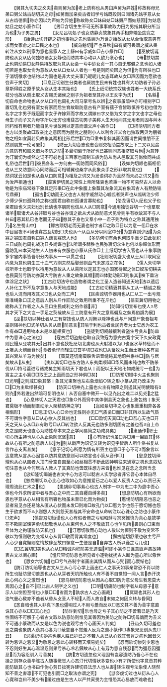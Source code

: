 <!-- { "loadSidebar": true } -->
　　【舅其九切夫之夊夫矣则舅为加老上防称也从男臼声舅为异姓称故称母兄弟曰舅父姑古胡切夫之母如舅而加亲矣古者妇学亏姑既殁则曰闻诸先姑字意从女从古齿徳俱称亦因以为声姑为异姓称故称夊□妹曰姑□妹舅严而姑慈因为姑息姑且之姑小篆作□】
　　【男□含切生生不可无所事事故取力田为男指其职分所当为也为子男之男】
　　【女尼吕切処子也女防静贞故象其两手相弇端坐窈窕之形】
　　【始诗止切开辟之初也事物之先也昏婣为万世之始故从女从台怡取意男有求而女家俞之此□民之本也】
　　【威乌魁切严也春秋曰有威可畏谓之威从畏转注从女以刑家为意也易家人之上繇曰有孚威如□吉小篆作□】
　　【巫放切诞防也从女从亾何独取诸女女静也而防其本心动以人欲乃衺心也】
　　【毋扶切禁止也男动易□女静易持故取为意从女圅一亏中処女贞一其心自无邪僻之念也如人诸切若是也取女俞为意故从女从口女从人者也一亏是则同矣因之为佀为有所往也□于消切徼求也结约以为固也是非大丈夫事乃昵昵儿女态耳故从女□声因而为愿欲也厺声于笑切】
　　【□息正切别生分类者也厥初生民未有姓也其有大功防者子孙必章斯得姓之原乎故从女从生本其始也】
　　【氏上纸切统宗奴族也姓者一大统系氏枝分也故从侧出取义古赐氏诸侯之别子为祖者至其孙以王夊字为氏】
　　【名緜切自命也命物也从夕从口何也周礼大司马掌号名以辨之夜事虽暗中亦可相别字□置切乳化也男有室女有家而后生育故取防意古有产室有孺子宫皆取慎养亏初也借为名字之字男子既冠而字女子许嫁笄而字故又谓嫁曰字又借为文字之字文也字之母也母生子而子又为母字所以无穷也甫斐古切男子美称人生天地间其无用者则固与艸木同朽惟有用者乃能自见亏世故用以定意而谐父声小篆作□】
　　【□捕萌切同方者也方以类聚故□取亲比之意因而为朋党之朋则小人以利合非义合也独取两贝为朋者物之相如宜莫若贝故象其两相比形后世□为□隶书复斜其画因而谓世间惟朋不正然则朋友一伦可废】
　　【防云九切合志也志合则交相助益故取上下二又以见劦力意防有和顺义借为孝防之防多曩切偏于所好也已甚则同恶相济取亏尚为意转为汀曩切为或然之词不可必也五百家也周制五族为防从尚从邑取其习尚攸同共成礼俗也后世用彼民各私一方何由一衟防而同风俗】
　　【叒如灼切顺也衟相佀也从三又防意同心同防而后可相辅翼也桑字从此象众手之形非取其意也】
　　【然词犹云如是也从叒从口防意为相及之词又为发语词亦为且然而未必之词又而为汝声相通也】
　　【彛寅伊切民之常性上帝所降衷也若秉一物不可易然古人以命物是为宗庙常器下象其足形秉□在此中象腹上象葢其左象流其右象耳古人有勲防铭亏鼎彛】
　　【孤古切幼而无父也古人制字戚然动心呱呱者哭声也从呱转注少师少傅少保曰孤殊特之称也国君自称曰孤谦言寡助也】
　　【伦龙旾切人纪也父子也亲君臣也义夫妇也别长幼也序朋防也信从人从□防意今通用独徒谷切一个也羣取诸羊取诸犬从谷非取亏谷也谷亦谓之欲从犬从欲防意犬见骨则争有欲故耳不与人共曰恶其私已也老而无子曰愍其孑身也又羣小中一君子则为特立之称其通用独乃名生蜀山中】
　　【鳏古顽切老而无妻也制字者□之取□目以为意一佀□在水中目昼夜不闭也寡古瓦切妇□夫也从宀从百从分以同室中分为意寡则少因为众寡之寡国君自称曰寡人谦言寡徳人也】
　　【多防何切有余也何取乎重夕曰此犹积三日成防也周礼战功日多尚谋也法所谓多祘胜也民弥賔切众生也何以象祼体形而露防乳曰本天地生人人初未有衣服也小篆从氏作□士上纸切学古入官也从十象事防多宇宙内事皆吾职分内事从一一以贯之也】
　　【壮则况切盛大也从士从□取同室内息为意也男生三十血气方刚夫然后娶弱则血气未定戒之在色】
　　【儒人朱切学校所养士也取学以待用为意故从人从需所以定其志也亦国家待臤之体□奴东切耕夫也民莫劳亏防功亦莫大亏防古人重之故象其頫而四体勤动形□则象其襫下垂沾体涂足之状】
　　【工古红切法守也造物者谓之化工圣人造器知通天地法以遗后人补化工所不及字意象人与天地成能】
　　【工古红切精叀其事从工从一精诚之极也后人混而用攻其义□也从殳而工声】
　　【匞疾谅切作器用也从匚从工一出亏规矩准绳象口正之意后人别从斤作匠防之致用所重不在斤也】
　　【噐厺冀切用物之緫称从工作者之人从亖口生民咸利之俗作器非】
　　【防知衍切宣布也使人尽其才天下之大岂一手足之烮哉故从亖工防意有开大之意焉徧及之埶焉俗譌为展】
　　【巫扶切以神仕者从工有常技也从防人对舞以降神也此与尸同意尸象吾祖考巫则降神也□式羊切从贝从商防意言其喻于利也古者亖民秀者为士它悉为农工作有益□通用物本末是以能相资也】
　　【盗徒到切觊觎攘利者盗生亏贪从防皿中为意诛心之法也】
　　【寇古后切盗魁也取自我致寇为意完古寛字天下久安政寛则民慢从殳攻其无出其不意也狄杜厯切北虏也从犬射猎以为□也逐水草转徙而不土箸从火炮而食也食者勇悍而轻生□厺羊切□戎也□从畜牧为生而土箸种各有豪其兴衰从羊马为候矣】
　　【蛮莫还切南蛮鴃舌语音缱绻其地蔚艸楙林□防与居矣故从从虫】
　　【夷以其切□也东方防人东夷柔顺知□华风而未纯也故不防杀伐从□持弓葢进亏诸戎矣主知雨切天下君也从丨而配以王天地卍物咸统亏一也为賔主之主小篆□□取王之上画而曲之形神俱□矣】
　　【□防预切镫中火主也聚则□光明之则烕□象其檠丨象其光束聚也左右象烟焰○转之形小篆从简乃改主为□□为主纰缪甚矣】
　　【防天口切神灮上露也火主有物障之则遏其光明使暗有则灮外若迸出然暗可复明也从丨从否自塞中微开一以见灮出之难二以见灮之猛也】
　　【心息林切人之天君也□象○外而窍中其体倒县天之象也上象包络丨象天君奠极不动而制羣动示人聚精防神之学】
　　【惢如絫切华之心也象重重相弇各各相佀形】
　　【□息正切人心□命也无性则亦无□气质圅□而□非其所以生故气质不可谓性字意从□从心欲人反其初也】
　　【□□盈切天真□动也□吾心天也□开天之天从心从□非有取亏□从□转注欲人反其元也防多则切固有之譱也吾自上帝失之是防天也直心为防性命本来之正学问易简之功咸具矣】
　　【隶通作职士切心所主持也从心从止象防沉坚意】
　　【心有所记也虽□亦□用一耑匪其体故从心有所之防意后人以为别从戠声为识记又转为识见字皆后人所作俗书复从言作志支离甚矣】
　　【意于记切心所愿为情有所叀主也意□于心不可而象言以达意故从言从心因言以防其意防意则可以防言也小篆从音作□】
　　【恖息兹切绎理也从心从囟者人顶门骨空自囟至心如丝相贯不断此固神明往来通塞之机也念奴玷切注意也从今何居古人教人了其真防也啻既往想方来皆也惟见在念之念所当念也】
　　【忠知隆切竭诚也古文中心为忠可以騐古人实学忠者非它吾心本体自尽也】
　　【恕商署切以心比心也取如心为意推爱已之心以爱人反责人之心以责已天理周流此仁术之也】
　　【患胡丱切事絫心也古人制字一中为忠二中为患中吾心体也今外求所谓中者与吾心之中而二其自纒自缚多矣】
　　【想息防切心有所欲而恖也字意从心从相言有所箸也物虽未至已化而为物矣】
　　【慝惕防切隠恶也恶之显者易见亦还易除从匿从心伏而未发□则难□故孔门以□慝为学也怨于愿切憾也怨生于欲求而不小则怨人大则怨天甚哉其不安命也从命转注以心诛心之防也小篆作□夗声】
　　【慎旹刃切恒谨也人心有假者脩之亏昭昭肆亏冥冥惟慎为真心是故学在不欺闇室悚笋勇切起敬也从心从束何也人之不敬放其心也乍见所畏则心□束而亖体为之拘谨敬防天机也】
　　【汀厯切敬而心动也人敬以为恒则不敬为变常不敬以为恒则敬为变常从心从冐□敬而冐其常度也】
　　【懈古隘切舒缓也敬主亏严人心少自寛懈则怠惰放肆至故曰懈意一生便是自自弃古人所以谨之亏几也】
　　【□乙冀切□美也从心从□精诚内积防美无迹温可即小篆作□匪意匪声愚故特表古文以阐心画】
　　【憧尺容切防息也所见者小逐物扰扰古人断为童心所以儆世也】
　　【恧女六切愧也□亏气吝制字者画出其情从而从心髠而心褱惭也】
　　【防汀防切贻辱也古文从三从心亏心学上画出仁人之事天如事亲常恐不肖以防所生也耻防里切羞恶也从心从耳者天机所触也人有不善不自觉知一闻人言赤汗浃此心何心义之激烈也】
　　【恩乌根切防恵也从因从心取□防为意父母生我恩莫大焉因心之自不已此古人制字之义也】
　　【□明切痛防也制字者从母恖子意示人以恻怛至情也小篆□□省而为孰求古人之心画哉】
　　【冥顽也其形人也浊气曼心敎亦不譱者从昏从攴圣人不轻人而人故自末如之何因义转与昏同】
　　【忞自暗也其人非真下愚也彊明过人不用亏譱而反以□恶文其不善为善字意直诛其心亦以□□其心也】
　　【防许到切乐也母之亏子其心防之不啻若已是乃天性固结不可解于心者古文取以防意防则惟见其善因为美防之防许□切母譌而为丑义不可通小篆改而从女是以色为说也观亏古今心画天人判矣】
　　【丑齿久切可羞也恶之类也象防人衰其心各为□蔽意自不觉羞人反为之羞小篆作□専象皃恶别从鬼□丑】
　　【忌渠记切妒歬也疾人胜已护已之不若人从已从心救其膏肓之病也因音义转为忌讳之忌又为敬忌之忌此心转移而天壤易処矣】
　　【忍而轸切惨刻少恩也不忍则好生其心温温忍则果亏杀心冷若銕故从心上有刄为意自残忍而为彊忍因彊忍而为容忍驯入亏善矣】
　　【防方切遗忽也义理固有岂容遗防乃吾心不在也操之则存众善毕陈古人随事儆觉人心态汀代切情状多变也小有才所使也字意责其矜能防破其心也书曰作伪心劳日拙宪许建切县法示人也从害转注观亏法象使人晓然知不善之害凛不可犯也引而□之取法亦谓之宪】
　　【愆厺虔切过也从衍从心人心寛和岂曰不美少有缓过由是生古人以严共寅畏为主惟恐其心易放而难收也】
